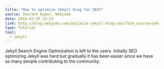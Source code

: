 ```yaml
---
title: "How to optimize Jekyll blog for SEO?"
source: Sharath Kumar, Webjeda
date: 2016-03-25 22:23
link: http://blog.webjeda.com/optimize-jekyll-blog-seo/?utm_source=jekyllweekly&utm_medium=email&utm_campaign=jekyllweeklynewsletter
type: Tutorial
tool:
  - jekyll
---
```

Jekyll Search Engine Optimization is left to the users. Initially SEO optimizing Jekyll was hard but gradually it has been easier since we have so many people contributing to the community.





